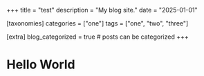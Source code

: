 +++
title = "test"
description = "My blog site."
date = "2025-01-01"

[taxonomies]
categories = ["one"]
tags = ["one", "two", "three"]

[extra]
blog_categorized = true # posts can be categorized
+++

# Hello World

